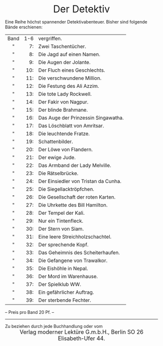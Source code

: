 <div style="font-size: xx-large; text-align: center;">Der Detektiv</div>

Eine Reihe höchst spannender Detektivabenteuer. Bisher sind folgende Bände erschienen:

<table>
<tr><td style="text-align: center;">Band</td><td style="text-align: right;">1-6</td><td>vergriffen.</td></tr>
<tr><td style="text-align: center;">  " </td><td style="text-align: right;"> 7:</td><td>Zwei Taschentücher.</td></tr>
<tr><td style="text-align: center;">  " </td><td style="text-align: right;"> 8:</td><td>Die Jagd auf einen Namen.</td></tr>
<tr><td style="text-align: center;">  " </td><td style="text-align: right;"> 9:</td><td>Die Augen der Jolante.</td></tr>
<tr><td style="text-align: center;">  " </td><td style="text-align: right;">10:</td><td>Der Fluch eines Geschlechts.</td></tr>
<tr><td style="text-align: center;">  " </td><td style="text-align: right;">11:</td><td>Die verschwundene Million.</td></tr>
<tr><td style="text-align: center;">  " </td><td style="text-align: right;">12:</td><td>Die Festung des Ali Azzim.</td></tr>
<tr><td style="text-align: center;">  " </td><td style="text-align: right;">13:</td><td>Die tote Lady Rockwell.</td></tr>
<tr><td style="text-align: center;">  " </td><td style="text-align: right;">14:</td><td>Der Fakir von Nagpur.</td></tr>
<tr><td style="text-align: center;">  " </td><td style="text-align: right;">15:</td><td>Der blinde Brahmane.</td></tr>
<tr><td style="text-align: center;">  " </td><td style="text-align: right;">16:</td><td>Das Auge der Prinzessin Singawatha.</td></tr>
<tr><td style="text-align: center;">  " </td><td style="text-align: right;">17:</td><td>Das Löschblatt von Amritsar.</td></tr>
<tr><td style="text-align: center;">  " </td><td style="text-align: right;">18:</td><td>Die leuchtende Fratze.</td></tr>
<tr><td style="text-align: center;">  " </td><td style="text-align: right;">19:</td><td>Schattenbilder.</td></tr>
<tr><td style="text-align: center;">  " </td><td style="text-align: right;">20:</td><td>Der Löwe von Flandern.</td></tr>
<tr><td style="text-align: center;">  " </td><td style="text-align: right;">21:</td><td>Der ewige Jude.</td></tr>
<tr><td style="text-align: center;">  " </td><td style="text-align: right;">22:</td><td>Das Armband der Lady Melville.</td></tr>
<tr><td style="text-align: center;">  " </td><td style="text-align: right;">23:</td><td>Die Rätselbrücke.</td></tr>
<tr><td style="text-align: center;">  " </td><td style="text-align: right;">24:</td><td>Der Einsiedler von Tristan da Cunha.</td></tr>
<tr><td style="text-align: center;">  " </td><td style="text-align: right;">25:</td><td>Die Siegellacktröpfchen.</td></tr>
<tr><td style="text-align: center;">  " </td><td style="text-align: right;">26:</td><td>Die Gesellschaft der roten Karten.</td></tr>
<tr><td style="text-align: center;">  " </td><td style="text-align: right;">27:</td><td>Die Uhrkette des Bill Hamilton.</td></tr>
<tr><td style="text-align: center;">  " </td><td style="text-align: right;">28:</td><td>Der Tempel der Kali.</td></tr>
<tr><td style="text-align: center;">  " </td><td style="text-align: right;">29:</td><td>Nur ein Tintenfleck.</td></tr>
<tr><td style="text-align: center;">  " </td><td style="text-align: right;">30:</td><td>Der Stern von Siam.</td></tr>
<tr><td style="text-align: center;">  " </td><td style="text-align: right;">31:</td><td>Eine leere Streichholzschachtel.</td></tr>
<tr><td style="text-align: center;">  " </td><td style="text-align: right;">32:</td><td>Der sprechende Kopf.</td></tr>
<tr><td style="text-align: center;">  " </td><td style="text-align: right;">33:</td><td>Das Geheimnis des Scheiterhaufen.</td></tr>
<tr><td style="text-align: center;">  " </td><td style="text-align: right;">34:</td><td>Die Gefangene von Trawalkor.</td></tr>
<tr><td style="text-align: center;">  " </td><td style="text-align: right;">35:</td><td>Die Eishöhle in Nepal.</td></tr>
<tr><td style="text-align: center;">  " </td><td style="text-align: right;">36:</td><td>Der Mord im Warenhause.</td></tr>
<tr><td style="text-align: center;">  " </td><td style="text-align: right;">37:</td><td>Der Spielklub WW.</td></tr>
<tr><td style="text-align: center;">  " </td><td style="text-align: right;">38:</td><td>Ein gefährlicher Auftrag.</td></tr>
<tr><td style="text-align: center;">  " </td><td style="text-align: right;">39:</td><td>Der sterbende Fechter.</td></tr>
</table>

<div class="centered">
– Preis pro Band 20 Pf. –
</div>

* * *

<div class="centered">Zu beziehen durch jede Buchhandlung oder vom</div>
<div style="font-size: large; text-align: center;">Verlag moderner Lektüre G.m.b.H., Berlin SO 26</div>
<div style="font-size: large; text-align: center;">Elisabeth-Ufer 44.</div>
